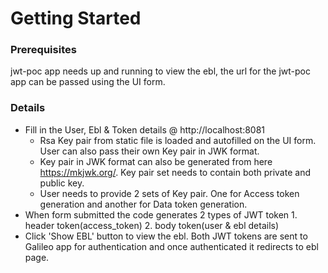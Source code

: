 # Getting Started

### Prerequisites

jwt-poc app needs up and running to view the ebl, the url for the jwt-poc app can be passed using the UI form.

### Details

* Fill in the User, Ebl & Token details @  http://localhost:8081
  * Rsa Key pair from static file is loaded and autofilled on the UI form. User can also pass their own Key pair in JWK format. 
  * Key pair in JWK format can also be generated from here https://mkjwk.org/. Key pair set needs to contain both private and public key. 
  * User needs to provide 2 sets of Key pair. One for Access token generation and another for Data token generation.
* When form submitted the code generates 2 types of JWT token 1. header token(access_token) 2. body token(user & ebl details)
* Click 'Show EBL' button to view the ebl. Both JWT tokens are sent to Galileo app for authentication and once authenticated it redirects to ebl page. 



